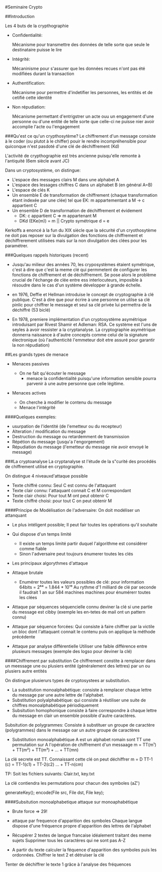 #Seminaire Crypto

##Introduction

Les 4 buts de la crypthographie

- Confidentialité:

    Mécanisme pour transmettre des données de telle sorte que seule le destinataire puisse le lire

- Intégrité:

    Mécaninisme pour s'assurer que les données recues n'ont pas été modifiées durant la transaction

- Authentification:

    Mécanisme pour permettre d'indetifier les personnes, les entités et de cetifié cette identité

- Non répudiation:

    Mécanisme permettant d'entrigstrer un acte ouu un engagement d'une personne ou d'une entité de telle sorte que celle-ci ne puisse nier avoir accomplie l'acte ou l'engagement
    
    
###Qu'est ce qu'un crypthosytème?
Le chiffrement d'un message consiste à le coder (ou plutot à le chiffer) pouir le rendre incompréhensible pour quiconque n'est pasdoté d'une clé de déchiffrement (Kd)

L'activité de crypthographie est très ancienne puisqu'elle remonte à l'antiquité (6em siècle avant JC)

Dans un cryptosystème, on distingue:
    
- L'espace des messages clairs M dans une alphabet A
- L'espace des lessages chiffres C dans un alphabet B (en général A=B)
- L'espace de clés K
- Un ensemble E de transformation de chiffrement (chaque transformation étant indexée par une clée) tel que EK: m appartementant a M -> c appartient C
- Un ensemble D de transformation de déchiffrement et évidement
    - DK: c appartient C => m appartenant M
    - DKd (EKe(m)) = m || Crypto symétrique d = e
        

Kerkoffs a enoncé à la fun du XIX siècle que la sécurité d'un cryothosytème ne doit pas reposer sur la divulgation des fonctions de chiffrement et déchiffrerement  utilisées mais sur la non divulgation des clées pour les paramétrer.

###Quelques rappels historiques (recent)

- Jusqu'au milieur des années 70, les cryposystèmes étaient symétrique, c'est à dire que c'est la meme clé qui permmetent de configurer les fonctions de chiffrement et de déchiffrement. Se pose alors le problème crucial de l'échange de clée entre ess interlocuteurs, imposible à résoudre dans le cas d'un système développer à grande échelle.

- en 1976, Deffie et Hellman introduise le concept de cryptographie à clé publique. C'est à dire que pour écrire à une personne on utilse sa clé pinlic pour chiffrer le message et seul sa clé privée lui permettra de la déchiffré (53 biclé)

- En 1978, premiere implémentation d'un cryptosystème asymétrique introduisant par Rivest Shamir et Adleman: RSA. Ce système est l'uns de seyles à avoir ressister a la cryptanalyse. La cryptographie asymétrique donnerra naissance à d'autre concepts comme celui de la signature électronique (où l'authenticité l'emmeteur doit etre assuré pour garantir la non répudiation)

##Les grands types de menace

- Menaces passives
    - On ne fait qu'écouter le message
        - menace la confidentialité puisqu'une information sensible pourra parvenir à une autre personne que celle légitime.
        
- Menaces actives
    - On cherche à modifier le contenu du message
    - Menace l'intégrité

####Quelques exemples:

- usurpation de l'identité (de l'emetteur ou du recepteur)
- Alteration / modification du message
- Destruction du message ou retardemment de transmission
- Répétion du message (jusqu'a l'engorgement)
- Répudiation du message (l'emetteur du message nie avoir envoyé le message)

###La cryptoanalyse
La cryptanalyse st l'étude de la s"curité des procédés de chiffrement utilisé en cryptographie.

On distingue 4 niveauxd'attaque possible

- Texte chiffré connu: Seul C est connu de l'attaquant
- Texte clair connu: l'attaquant connait C et M correspondant
- Texte clair choisi: Pour tout M ont peut obtenir C
- Texte chiffré choisi: pour tout C on peut obtenir M

####Principe de Modélisation de l'adversaire:
On doit modéliser un attanquant

- Le plus intéligent possible; Il peut fair toutes les opérations qu'il souhaite
- Qui dispose d'un temps limité
    - Il existe un temps limité partir duquel l'algorithme est considérer comme fiable
    - Sinon l'adversaire peut toujours énumerer toutes les clés

- Les principaux algorythmes d'attaque

- Attaque brutale
    - Enumérer toutes les valeurs possibles de clé:
    pour information 64bits = 2⁶⁴ = 1.844 * 10¹⁹
    Au rythme d'1 milliard de clé par seconde il faudrait 1 an sur 584 machines machines pour énumérerr toutes les clées
    
- Attaque par séquences séquencielle connu
deviner la clé si une partie du message est cibby (exemple les en-tetes de mail ont un pattern connu)

- Attaque par séquence forcées:
Qui consiste à faire chiffrer par la victile un bloc dont l'attaquant connait le contenu puis on applique la méthode précédente

- Attaque par analyse différentielle
Utiliser une faible différence entre plusieurs messages (exemple des logso pour deviner la clé)

####Chiffrement par substitution
Ce chiffrement constite à remplacer dans un meessage une ou plusiers entité (généralement des lettres) par un ou plusiers autre entités

On distingue plusierurs types de cryptosystees ar substitution.

- La substitution monoalphabétique: consiste à remplacer chaque lettre du message par une autre lettre de l'alphabet.
- Substitution polyalphabétique: qui consiste à réutiliser une suite de chiffres monoalphabétique périodiquement
- Subsitution homophonique consiste à faire correspondre à chaque lettre du message en clair un ensemble possible d'autre caractères.

Subsitution de polygrammes:
Consiste à substituer un groupe de caractère (polygrammes) dans le message oar un autre groupe de caractères

- Substitution monoalphabétique
A est un alphabet romain sont TT une permutation sur A l'opération de chiffrement d'un messaage m = TT(m¹) + TT(m²) + TT(m³) + ... + TT(mn)

La clé secrete est TT. Connaissant cette clé on peut déchiffrer
m = D TT-1 (c) = TT-1(c1) + TT-2(c2) ... + TT-n(cm)

TP: Soit les fichiers suivants: Clair.txt, key.txt

La clé contiendra les permutations pour chacun des symboles (aZ')

generateKey();
encode(File src, File dst, File key);

####Subsitution monoalphabetique
attaque sur monoaphabétique

- Brute force => 29!
- attaque par frequence d'apparition des symboles
Chaque langue dispose d'une fréquence propre d'apparition des lettres de l'alphabet
- Récupérer 2 textes de langue francaise idéalement traitant des meme sujets 
    Supprimer tous les caractères qui ne sont pas A-Z
    
- A partir du texte calculer la féquence d'apparition des symboles puis les ordonnées. Chiffrer le text 2 et détruiser la clé
    
Tenter de déchiffrer le texte 1 grâce à l'analyse des fréquences


